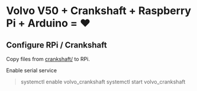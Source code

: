 # Volvo V50 + Crankshaft + Raspberry Pi + Arduino = ❤️

## Configure RPi / Crankshaft

Copy files from [crankshaft/](crankshaft/) to RPi.

Enable serial service

> systemctl enable volvo_crankshaft
> systemctl start volvo_crankshaft 